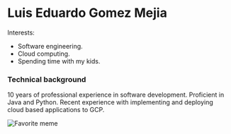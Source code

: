 # Luis Eduardo Gomez Mejia

Interests:
* Software engineering.
* Cloud computing.
* Spending time with my kids.

### Technical background

10 years of professional experience in software development. Proficient in Java and Python. Recent experience with implementing and deploying cloud based applications to GCP.

![Favorite meme](https://ahseeit.com/king-include/uploads/2019/01/47693530_755387548173574_7922100947451843502_n-3211178909.jpg)
